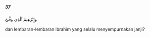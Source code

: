 ##### 37

<span class="ayah">وَإِبْرَٰهِيمَ ٱلَّذِى وَفَّىٰٓ</span>

<span class="ayah_translation">dan lembaran-lembaran Ibrahim yang selalu menyempurnakan janji?</span>
